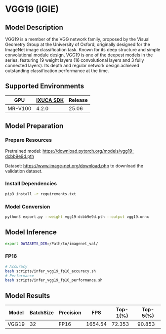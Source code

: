 # VGG19 (IGIE)

## Model Description

VGG19 is a member of the VGG network family, proposed by the Visual Geometry Group at the University of Oxford, originally designed for the ImageNet image classification task. Known for its deep structure and simple convolutional module design, VGG19 is one of the deepest models in the series, featuring 19 weight layers (16 convolutional layers and 3 fully connected layers). Its depth and regular network design achieved outstanding classification performance at the time.

## Supported Environments

| GPU    | [IXUCA SDK](https://gitee.com/deep-spark/deepspark#%E5%A4%A9%E6%95%B0%E6%99%BA%E7%AE%97%E8%BD%AF%E4%BB%B6%E6%A0%88-ixuca) | Release |
|--------|-----------|---------|
| MR-V100 | 4.2.0     |  25.06  |

## Model Preparation

### Prepare Resources

Pretrained model: <https://download.pytorch.org/models/vgg19-dcbb9e9d.pth>

Dataset: <https://www.image-net.org/download.php> to download the validation dataset.

### Install Dependencies

```bash
pip3 install -r requirements.txt
```

### Model Conversion

```bash
python3 export.py --weight vgg19-dcbb9e9d.pth --output vgg19.onnx
```

## Model Inference

```bash
export DATASETS_DIR=/Path/to/imagenet_val/
```

### FP16

```bash
# Accuracy
bash scripts/infer_vgg19_fp16_accuracy.sh
# Performance
bash scripts/infer_vgg19_fp16_performance.sh
```

## Model Results

| Model | BatchSize | Precision | FPS     | Top-1(%) | Top-5(%) |
|-------|-----------|-----------|---------|----------|----------|
| VGG19 | 32        | FP16      | 1654.54 | 72.353   | 90.853   |
